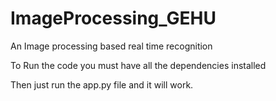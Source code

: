 # ImageProcessing_GEHU
An Image processing based real time recognition 

To Run the code you must have all the dependencies installed

Then just run the app.py file and it will work.
